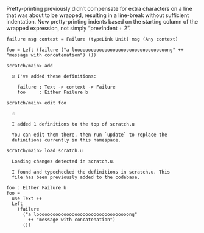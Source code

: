 Pretty-printing previously didn’t compensate for extra characters on a line that was about to be wrapped, resulting in a line-break without sufficient indentation. Now pretty-printing indents based on the starting column of the wrapped expression, not simply “prevIndent + 2”.

``` unison
failure msg context = Failure (typeLink Unit) msg (Any context)

foo = Left (failure ("a loooooooooooooooooooooooooooooooooong" ++ "message with concatenation") ())
```

``` ucm
scratch/main> add

  ⍟ I've added these definitions:
  
    failure : Text -> context -> Failure
    foo     : Either Failure b

scratch/main> edit foo

  ☝️
  
  I added 1 definitions to the top of scratch.u
  
  You can edit them there, then run `update` to replace the
  definitions currently in this namespace.

scratch/main> load scratch.u

  Loading changes detected in scratch.u.

  I found and typechecked the definitions in scratch.u. This
  file has been previously added to the codebase.

```
``` unison:added-by-ucm scratch.u
foo : Either Failure b
foo =
  use Text ++
  Left
    (failure
      ("a loooooooooooooooooooooooooooooooooong"
        ++ "message with concatenation")
      ())
```

